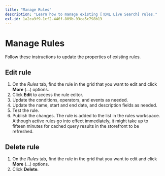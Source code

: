 ```yaml
---
title: "Manage Rules"
description: "Learn how to manage existing [!DNL Live Search] rules."
exl-id: 1a2ca9f9-1cf2-446f-809b-03ca5c798b13
---
```

# Manage Rules

Follow these instructions to update the properties of existing rules.

## Edit rule

1. On the *Rules* tab, find the rule in the grid that you want to edit and click **More** (...) options.
1. Click **Edit** to access the rule editor.
1. Update the conditions, operators, and events as needed.
1. Update the name, start and end date, and description fields as needed.
1. Test the rule.
1. Publish the changes.
   The rule is added to the list in the rules workspace. Although active rules go into effect immediately, it might take up to fifteen minutes for cached query results in the storefront to be refreshed.

## Delete rule

1. On the *Rules* tab, find the rule in the grid that you want to edit and click **More** (...) options.
1. Click **Delete**.
